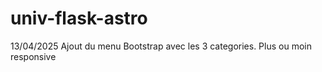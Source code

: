 # univ-flask-astro

13/04/2025
Ajout du menu Bootstrap avec les 3 categories. Plus ou moin responsive